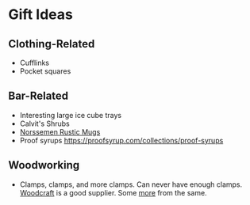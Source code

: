 # Gift Ideas

## Clothing-Related

* Cufflinks
* Pocket squares

## Bar-Related

* Interesting large ice cube trays
* Calvit's Shrubs
* [Norssemen Rustic Mugs](https://northwrist.com/collections/new-in/products/norsemen-rustic-mug)
* Proof syrups https://proofsyrup.com/collections/proof-syrups

## Woodworking

* Clamps, clamps, and more clamps. Can never have enough clamps. [Woodcraft](https://www.woodcraft.com/categories/bar-clamps) is a good supplier. Some [more](https://www.woodcraft.com/categories/specialty-clamps) from the same.
